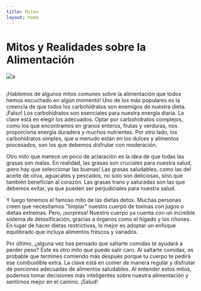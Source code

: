 ```yaml
---
title: Mitos
layout: home
---
```


# **Mitos y Realidades sobre la Alimentación**

 ![a](https://encrypted-tbn0.gstatic.com/images?q=tbn:ANd9GcQI01Laz4kPfS92syIhMK7u2SVg7QC4vF1gQg&s)
##
¡Hablemos de algunos mitos comunes sobre la alimentación que todos hemos escuchado en algún momento! Uno de los más populares es la creencia de que todos los carbohidratos son enemigos de nuestra dieta. ¡Falso! Los carbohidratos son esenciales para nuestra energía diaria. La clave está en elegir los adecuados. Optar por carbohidratos complejos, como los que encontramos en granos enteros, frutas y verduras, nos proporciona energía duradera y muchos nutrientes. Por otro lado, los carbohidratos simples, que a menudo están en los dulces y alimentos procesados, son los que debemos disfrutar con moderación.

Otro mito que merece un poco de aclaración es la idea de que todas las grasas son malas. En realidad, las grasas son cruciales para nuestra salud, ¡pero hay que seleccionar las buenas! Las grasas saludables, como las del aceite de oliva, aguacates y pescados, no solo son deliciosas, sino que también benefician al corazón. Las grasas trans y saturadas son las que debemos evitar, ya que pueden ser perjudiciales para nuestra salud.

Y luego tenemos el famoso mito de las dietas detox. Muchas personas creen que necesitamos "limpiar" nuestro cuerpo de toxinas con jugos o dietas extremas. Pero, ¡sorpresa! Nuestro cuerpo ya cuenta con un increíble sistema de detoxificación, gracias a órganos como el hígado y los riñones. En lugar de hacer dietas restrictivas, lo mejor es adoptar un enfoque equilibrado que incluya alimentos frescos y variados.

Por último, ¿alguna vez has pensado que saltarte comidas te ayudará a perder peso? Este es otro mito que puede salir caro. Al saltarte comidas, es probable que termines comiendo más después porque tu cuerpo te pedirá ese combustible extra. La clave está en comer de manera regular y disfrutar de porciones adecuadas de alimentos saludables. Al entender estos mitos, podemos tomar decisiones más inteligentes sobre nuestra alimentación y sentirnos mejor en el camino. ¡Salud!
